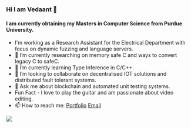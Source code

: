 ### Hi I am Vedaant 👋
#### I am currently obtaining my Masters in Computer Science from Purdue University.



- I'm working as a Research Assistant for the Electrical Department with focus on dynamic fuzzing and language servers.
- 🔭 I’m currently researching on memory safe C and ways to convert legacy C to safeC.
- 🌱 I’m currently learning Type Inference in C/C++.
- 👯 I’m looking to collaborate on decentralised IOT solutions and distributed fault tolerant systems.
- 💬 Ask me about blockchain and automated unit testing systems.
- Fun Fact - I love to play the guitar and am passionate about video editing.
- 📫 How to reach me: [Portfolio](https://vedaantrajoo.in) [Email](mailto:vedaant12345@gmail.com)




<img src="https://rb.gy/ipx2cb">

